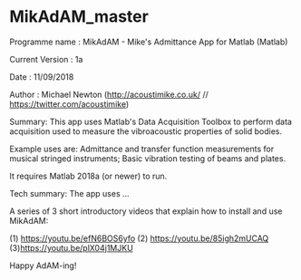# MikAdAM_master

Programme name	: MikAdAM - Mike's Admittance App for Matlab (Matlab)

Current Version : 1a

Date    		: 11/09/2018

Author  		: Michael Newton (http://acoustimike.co.uk/ // https://twitter.com/acoustimike)

Summary: 
This app uses Matlab's Data Acquisition Toolbox to perform data acquisition used to measure the vibroacoustic properties of solid bodies.

Example uses are: Admittance and transfer function measurements for musical stringed instruments; Basic vibration testing of beams and plates.

It requires Matlab 2018a (or newer) to run.

Tech summary:
The app uses ...

A series of 3 short introductory videos that explain how to install and use MikAdAM:

  (1) https://youtu.be/efN6BOS6yfo
  (2) https://youtu.be/85igh2mUCAQ
  (3)https://youtu.be/plX04j1MJKU
  
Happy AdAM-ing!  